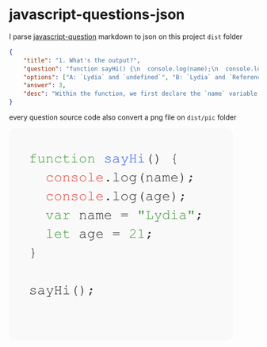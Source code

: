 # javascript-questions-json
I parse [javascript-question](https://github.com/lydiahallie/javascript-questions) markdown to json on this project `dist` folder

```json
{
    "title": "1. What's the output?",
    "question": "function sayHi() {\n  console.log(name);\n  console.log(age);\n  var name = \"Lydia\";\n  let age = 21;\n}\n\nsayHi();\n",
    "options": ["A: `Lydia` and `undefined`", "B: `Lydia` and `ReferenceError`", "C: `ReferenceError` and `21`", "D: `undefined` and `ReferenceError`"],
    "answer": 3,
    "desc": "Within the function, we first declare the `name` variable with the `var` keyword. This means that the variable gets hoisted (memory space is set up during the creation phase) with the default value of `undefined`, until we actually get to the line where we define the variable. We haven't defined the variable yet on the line where we try to log the `name` variable, so it still holds the value of `undefined`.Variables with the `let` keyword (and `const`) are hoisted, but unlike `var`, don't get <i>initialized</i>. They are not accessible before the line we declare (initialize) them. This is called the \"temporal dead zone\". When we try to access the variables before they are declared, JavaScript throws a `ReferenceError`."
}
```

every question source code also convert a png file on `dist/pic` folder

![](dist/pic/question0.png)
